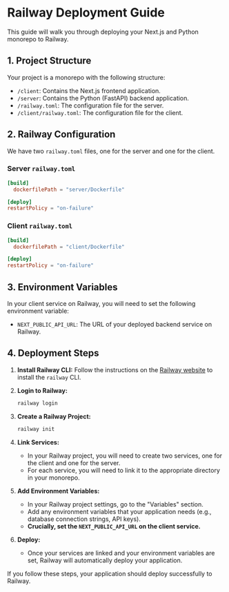 # Railway Deployment Guide

This guide will walk you through deploying your Next.js and Python monorepo to Railway.

## 1. Project Structure

Your project is a monorepo with the following structure:

- `/client`: Contains the Next.js frontend application.
- `/server`: Contains the Python (FastAPI) backend application.
- `/railway.toml`: The configuration file for the server.
- `/client/railway.toml`: The configuration file for the client.

## 2. Railway Configuration

We have two `railway.toml` files, one for the server and one for the client.

### Server `railway.toml`

```toml
[build]
  dockerfilePath = "server/Dockerfile"

[deploy]
restartPolicy = "on-failure"
```

### Client `railway.toml`

```toml
[build]
  dockerfilePath = "client/Dockerfile"

[deploy]
restartPolicy = "on-failure"
```

## 3. Environment Variables

In your client service on Railway, you will need to set the following environment variable:

-   `NEXT_PUBLIC_API_URL`: The URL of your deployed backend service on Railway.

## 4. Deployment Steps

1.  **Install Railway CLI:** Follow the instructions on the [Railway website](https://docs.railway.app/cli/installation) to install the `railway` CLI.

2.  **Login to Railway:**
    ```bash
    railway login
    ```

3.  **Create a Railway Project:**
    ```bash
    railway init
    ```

4.  **Link Services:**
    - In your Railway project, you will need to create two services, one for the client and one for the server.
    - For each service, you will need to link it to the appropriate directory in your monorepo.

5.  **Add Environment Variables:**
    - In your Railway project settings, go to the "Variables" section.
    - Add any environment variables that your application needs (e.g., database connection strings, API keys).
    - **Crucially, set the `NEXT_PUBLIC_API_URL` on the client service.**

6.  **Deploy:**
    - Once your services are linked and your environment variables are set, Railway will automatically deploy your application.

If you follow these steps, your application should deploy successfully to Railway.
